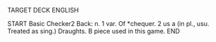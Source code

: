 TARGET DECK
ENGLISH

START
Basic
Checker2
Back: n. 1 var. Of *chequer. 2 us a (in pl., usu. Treated as sing.) Draughts. B piece used in this game.
END
